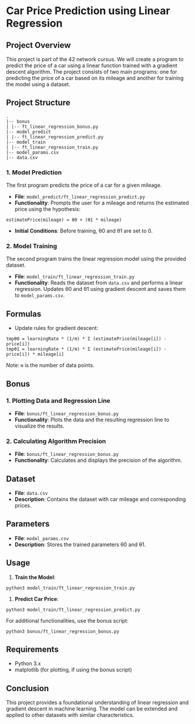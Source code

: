 # Car Price Prediction using Linear Regression

## Project Overview

This project is part of the 42 network cursus. We will create a program to predict the price of a car using a 
linear function trained with a gradient descent algorithm. The project consists of two main programs: 
one for predicting the price of a car based on its mileage and another for training the model using a dataset.

## Project Structure

```
.
|-- bonus
| |-- ft_linear_regression_bonus.py
|-- model_predict
| |-- ft_linear_regression_predict.py
|-- model_train
| |-- ft_linear_regression_train.py
|-- model_params.csv
|-- data.csv
```

### 1. Model Prediction
The first program predicts the price of a car for a given mileage.

- **File**: `model_predict/ft_linear_regression_predict.py`
- **Functionality**: Prompts the user for a mileage and returns the estimated price using the hypothesis:
```
estimatePrice(mileage) = θ0 + (θ1 * mileage)
```
- **Initial Conditions**: Before training, θ0 and θ1 are set to 0.

### 2. Model Training
The second program trains the linear regression model using the provided dataset.

- **File**: `model_train/ft_linear_regression_train.py`
- **Functionality**: Reads the dataset from `data.csv` and performs a linear regression. Updates θ0 and θ1 using gradient descent and saves them to `model_params.csv`.

## Formulas

- Update rules for gradient descent:
```
tmpθ0 = learningRate * (1/m) * Σ (estimatePrice(mileage[i]) - price[i])
tmpθ1 = learningRate * (1/m) * Σ (estimatePrice(mileage[i]) - price[i]) * mileage[i]
```

Note: `m` is the number of data points.

## Bonus

### 1. Plotting Data and Regression Line
- **File**: `bonus/ft_linear_regression_bonus.py`
- **Functionality**: Plots the data and the resulting regression line to visualize the results.

### 2. Calculating Algorithm Precision
- **File**: `bonus/ft_linear_regression_bonus.py`
- **Functionality**: Calculates and displays the precision of the algorithm.

## Dataset

- **File**: `data.csv`
- **Description**: Contains the dataset with car mileage and corresponding prices.

## Parameters

- **File**: `model_params.csv`
- **Description**: Stores the trained parameters θ0 and θ1.

## Usage

1. **Train the Model**:
```
python3 model_train/ft_linear_regression_train.py
```
1. **Predict Car Price**:
```
python3 model_train/ft_linear_regression_predict.py
```

For additional functionalities, use the bonus script:
```
python3 bonus/ft_linear_regression_bonus.py
```

## Requirements
- Python 3.x
- matplotlib (for plotting, if using the bonus script)

## Conclusion

This project provides a foundational understanding of linear regression and gradient descent in machine learning. The model can be extended and applied to other datasets with similar characteristics.
